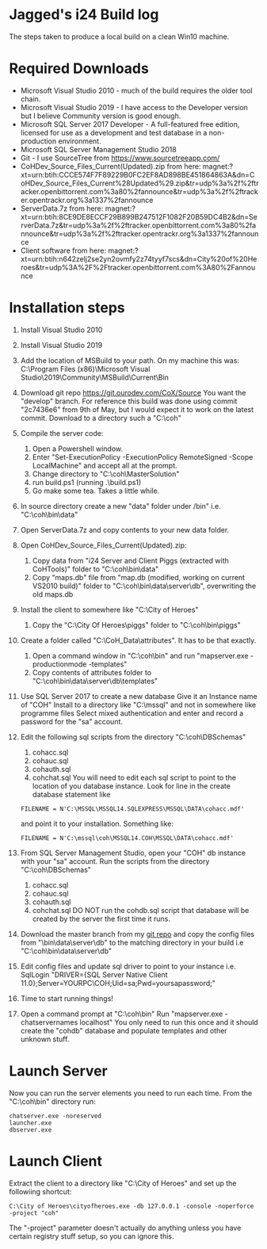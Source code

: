 # Jagged's i24 Build log
The steps taken to produce a local build on a clean Win10 machine.

# Required Downloads
* Microsoft Visual Studio 2010 - much of the build requires the older tool chain.
* Microsoft Visual Studio 2019 - I have access to the Developer version but I believe Community version is good enough.
* Microsoft SQL Server 2017 Developer - A full-featured free edition, licensed for use as a development and test database in a non-production environment.
* Microsoft SQL Server Management Studio 2018
* Git - I use SourceTree from https://www.sourcetreeapp.com/
* CoHDev_Source_Files_Current(Updated).zip from here: magnet:?xt=urn:btih:CCCE574F7F89229B0FC2EF8AD898BE451864863A&dn=CoHDev_Source_Files_Current%28Updated%29.zip&tr=udp%3a%2f%2ftracker.openbittorrent.com%3a80%2fannounce&tr=udp%3a%2f%2ftracker.opentrackr.org%3a1337%2fannounce
* ServerData.7z from here: magnet:?xt=urn:btih:8CE9DE8ECCF29B899B247512F1082F20B59DC4B2&dn=ServerData.7z&tr=udp%3a%2f%2ftracker.openbittorrent.com%3a80%2fannounce&tr=udp%3a%2f%2ftracker.opentrackr.org%3a1337%2fannounce
* Client software from here: magnet:?xt=urn:btih:n642zelj2se2yn2ovmfy2z74tyyf7scs&dn=City%20of%20Heroes&tr=udp%3A%2F%2Ftracker.openbittorrent.com%3A80%2Fannounce

# Installation steps
1. Install Visual Studio 2010
2. Install Visual Studio 2019
3. Add the location of MSBuild to your path. On my machine this was:
   C:\Program Files (x86)\Microsoft Visual Studio\2019\Community\MSBuild\Current\Bin
4. Download git repo https://git.ourodev.com/CoX/Source
   You want the "develop" branch.
   For reference this build was done using commit "2c7436e6" from 9th of May, but I would expect it to work on the latest commit.
   Download to a directory such a "C:\coh"
5. Compile the server code:
   1. Open a Powershell window.
   2. Enter "Set-ExecutionPolicy -ExecutionPolicy RemoteSigned -Scope LocalMachine" and accept all at the prompt.
   3. Change directory to "C:\coh\MasterSolution"
   4. run build.ps1 (running .\build.ps1)
   5. Go make some tea. Takes a little while.
6. In source directory create a new "data" folder under /bin"
   i.e. "C:\coh\bin\data"
7. Open ServerData.7z and copy contents to your new data folder.
8. Open CoHDev_Source_Files_Current(Updated).zip:
   1. Copy data from "i24 Server and Client Piggs (extracted with CoHTools)" folder to "C:\coh\bin\data\"
   2. Copy "maps.db" file from "map.db (modified, working on current VS2010 build)" folder to 
      "C:\coh\bin\data\server\db", overwriting the old maps.db
9. Install the client to somewhere like "C:\City of Heroes"
   1. Copy the "C:\City Of Heroes\piggs" folder to "C:\coh\bin\piggs"
10. Create a folder called "C:\CoH_Data\attributes". It has to be that exactly.
    1. Open a command window in "C:\coh\bin" and run "mapserver.exe -productionmode -templates"
    2. Copy contents of attributes folder to "C:\coh\bin\data\server\db\templates"
11. Use SQL Server 2017 to create a new database
    Give it an Instance name of "COH"
    Install to a directory like "C:\mssql" and not in somewhere like programme files
    Select mixed authentication and enter and record a password for the "sa" account.
12. Edit the following sql scripts from the directory "C:\coh\DBSchemas"
    1. cohacc.sql
    2. cohauc.sql
    3. cohauth.sql
    4. cohchat.sql
    You will need to edit each sql script to point to the location of you database instance.
    Look for line in the create database statement like
    
    ```
    FILENAME = N'C:\MSSQL\MSSQL14.SQLEXPRESS\MSSQL\DATA\cohacc.mdf'
    ```
    and point it to your installation. Something like:
    ```
    FILENAME = N'C:\mssql\coh\MSSQL14.COH\MSSQL\DATA\cohacc.mdf'
    ```
    
13. From SQL Server Management Studio, open your "COH" db instance with your "sa" account.
    Run the scripts from the directory "C:\coh\DBSchemas"
    1. cohacc.sql
    2. cohauc.sql
    3. cohauth.sql
    4. cohchat.sql
    DO NOT run the cohdb.sql script that database will be created by the server the first time it runs.
14. Download the master branch from my [git repo](https://github.com/Jaggeroth/cohConfig) and copy the config files from "\bin\data\server\db" to the matching directory in your build i.e "C:\coh\bin\data\server\db"
15. Edit config files and update sql driver to point to your instance i.e.
    SqlLogin "DRIVER={SQL Server Native Client 11.0};Server=YOURPC\COH;Uid=sa;Pwd=yoursapassword;"
16. Time to start running things!
17. Open a command prompt at "C:\coh\bin"
    Run "mapserver.exe -chatservernames localhost"
    You only need to run this once and it should create the "cohdb" database
    and populate templates and other unknown stuff.  

# Launch Server
Now you can run the server elements you need to run each time.
From the "C:\coh\bin" directory run:
```
chatserver.exe -noreserved 
launcher.exe
dbserver.exe
```

# Launch Client
Extract the client to a directory like "C:\City of Heroes" and set up the followiing shortcut:
```
C:\City of Heroes\cityofheroes.exe -db 127.0.0.1 -console -noperforce -project "coh"
```

The "-project" parameter doesn't actually do anything unless you have certain registry stuff setup, 
so you can ignore this.